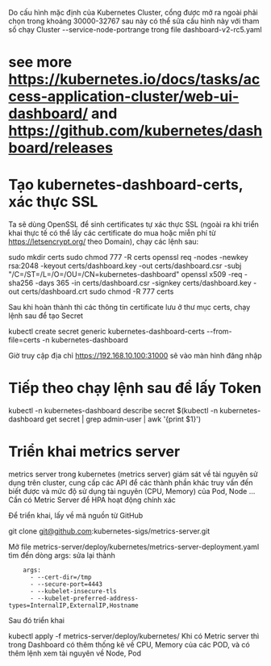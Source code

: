 Do cấu hình mặc định của Kubernetes Cluster, cổng được mở ra ngoài phải chọn trong khoảng 30000-32767 sau này có thể sửa cấu hình này với tham số chạy Cluster --service-node-portrange trong file dashboard-v2-rc5.yaml

# see more https://kubernetes.io/docs/tasks/access-application-cluster/web-ui-dashboard/ and https://github.com/kubernetes/dashboard/releases


# Tạo kubernetes-dashboard-certs, xác thực SSL

Ta sẽ dùng OpenSSL để sinh certificates tự xác thực SSL (ngoài ra khi triển khai thực tế có thể lấy các certificate do mua hoặc miễn phí từ https://letsencrypt.org/ theo Domain), chạy các lệnh sau:

sudo mkdir certs
sudo chmod 777 -R certs
openssl req -nodes -newkey rsa:2048 -keyout certs/dashboard.key -out certs/dashboard.csr -subj "/C=/ST=/L=/O=/OU=/CN=kubernetes-dashboard"
openssl x509 -req -sha256 -days 365 -in certs/dashboard.csr -signkey certs/dashboard.key -out certs/dashboard.crt
sudo chmod -R 777 certs

Sau khi hoàn thành thì các thông tin certificate lưu ở thư mục certs, chạy lệnh sau để tạo Secret

kubectl create secret generic kubernetes-dashboard-certs --from-file=certs -n kubernetes-dashboard

Giờ truy cập địa chỉ https://192.168.10.100:31000 sẽ vào màn hình đăng nhập

# Tiếp theo chạy lệnh sau để lấy Token

kubectl -n kubernetes-dashboard describe secret $(kubectl -n kubernetes-dashboard get secret | grep admin-user | awk '{print $1}')

# Triển khai metrics server
metrics server trong kubernetes (metrics server) giám sát về tài nguyên sử dụng trên cluster, cung cấp các API để các thành phần khác truy vấn đến biết được và mức độ sử dụng tài nguyên (CPU, Memory) của Pod, Node ... Cần có Metric Server để HPA hoạt động chính xác

Để triển khai, lấy về mã nguồn từ GitHub

git clone git@github.com:kubernetes-sigs/metrics-server.git

Mở file metrics-server/deploy/kubernetes/metrics-server-deployment.yaml tìm đến dòng args: sửa lại thành

        args:
          - --cert-dir=/tmp
          - --secure-port=4443
          - --kubelet-insecure-tls
          - --kubelet-preferred-address-types=InternalIP,ExternalIP,Hostname
Sau đó triển khai

kubectl apply -f metrics-server/deploy/kubernetes/
Khi có Metric server thì trong Dashboard có thêm thống kê về CPU, Memory của các POD, và có thêm lệnh xem tài nguyên về Node, Pod